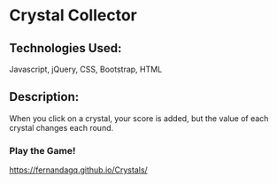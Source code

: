# Crystal Collector

## Technologies Used:

Javascript, jQuery, CSS, Bootstrap, HTML

## Description: 

 When you click on a crystal, your score is added, but the value of each crystal changes each round. 

### Play the Game! 
https://fernandagq.github.io/Crystals/



